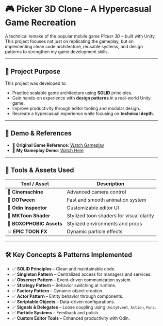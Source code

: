 # 🎮 Picker 3D Clone – A Hypercasual Game Recreation

A technical remake of the popular mobile game *Picker 3D* – built with Unity.  
This project focuses not just on replicating the gameplay, but on implementing clean code architecture, reusable systems, and design patterns to strengthen my game development skills.

---

## 📌 Project Purpose

This project was developed to:
- Practice scalable game architecture using **SOLID** principles.
- Gain hands-on experience with **design patterns** in a real-world Unity game.
- Improve productivity through editor tooling and modular design.
- Recreate a hypercasual experience while focusing on **technical depth**.

---

## 🎥 Demo & References

- 🔗 **Original Game Reference**: [Watch Gameplay](https://www.youtube.com/watch?v=jHWPBnJo0BY&t=83s)  
- 🔗 **My Gameplay Demo**: [Watch Here](https://drive.google.com/file/d/1IsFGETUky5ozrhUI5w9l779nASaq26Qs/view?usp=drive_link)

---

## 🧰 Tools & Assets Used

| Tool / Asset           | Description                                      |
|------------------------|--------------------------------------------------|
| 🎥 **Cinemachine**       | Advanced camera control                         |
| 🎯 **DOTween**           | Fast and smooth animation system                |
| 🧩 **Odin Inspector**    | Customizable editor UI                          |
| 🎨 **MKToon Shader**     | Stylized toon shaders for visual clarity        |
| 🌄 **BOXOPHOBIC Assets** | Stylized environments and props                 |
| 💥 **EPIC TOON FX**      | Dynamic particle effects                        |

---

## 🛠️ Key Concepts & Patterns Implemented

- ✅ **SOLID Principles** – Clean and maintainable code.
- ✅ **Singleton Pattern** – Centralized access for managers and services.
- ✅ **Observer Pattern** – Event-driven communication system.
- ✅ **Strategy Pattern** – Behavior switching at runtime.
- ✅ **Factory Pattern** – Dynamic object creation.
- ✅ **Actor Pattern** – Entity behavior through components.
- ✅ **Scriptable Objects** – Data-driven configurations.
- ✅ **Signals & Delegates** – Loose coupling using `UnityEvent`, `Action`, `Func`.
- ✅ **Particle Systems** – Feedback and polish.
- ✅ **Custom Editor Tools** – Enhanced productivity with Odin.
